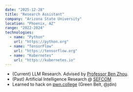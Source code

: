 ```yaml
---
date: "2025-12-28"
title: "Research Assistant"
company: "Arizona State University"
location: "Phoenix, AZ"
range: "2022-2024"
technologies:
  - name: "Python"
    url: "https://python.org"
  - name: "TensorFlow"
    url: "https://tensorflow.org"
  - name: "Kubernetes"
    url: "https://kubernetes.io"
---
```


- (Current) LLM Research. Advised by [Professor Ben Zhou](http://xuanyu.me/).
- (Past) Artificial Intelligence Research @ [SEFCOM](https://sefcom.asu.edu/)
- Learned to hack on [pwn.college](https://pwn.college/) (Green Belt, @jdin)
